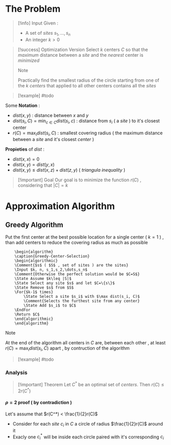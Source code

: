 # The Problem

>[!info] Input
>Given : 
>+ A set of *sites* $s_1,\dots,s_n$
>+ An integer $k> 0$

>[!success] Optimization Version
>Select $k$ centers $C$ so that the *maximum* distance between a *site* and the *nearest* center is *minimized*
>>[!note] 
>>Practically find the smallest radius of the circle starting from one of the $k$ *centers* that applied to all other centers contains all the *sites*

>[!example] 
>#todo

Some **Notation** : 
+ $dist(x,y)$ : distance between $x$ and $y$
+ $dist(s_i,C) = \min_{c \in C}dist(s_i, c)$ : distance from $s_i$ ( a *site* ) to it's closest center
+ $r(C)= \max_idist(s_i,C)$ : smallest covering radius ( the maximum distance between a *site* and it's closest *center* )

**Propieties** of $dist$ : 
+ $dist(x,x)=0$
+ $dist(x,y)=dist(y,x)$
+ $dist(x,y)\leq dist(x,z)+dist(z,y)$ ( *triangula inequality* )

>[!important] Goal
>Our goal is to minimize the function $r(C)$ , considering that $|C| = k$

# Approximation Algorithm

## Greedy Algorithm 

Put the first center at the best possible location for a single center ( $k=1$ ) , than add centers to reduce the covering radius as much as possible 

```pseudo
	\begin{algorithm}
	\caption{Greedy-Center-Selection}
	\begin{algorithmic}
	\Comment{$s$ ( $S$ , set of sites ) are the sites}
	\Input $k, n, s_1,s_2,\dots,s_n$
	\Comment{Otherwise the perfect solution would be $C=S$}
	\State Assume $k\leq |S|$
	\State Select any site $s$ and let $C=\{s\}$
	\State Remove $s$ from $S$
	\For{$k-1$ times}
		\State Select a site $s_i$ with $\max dist(s_i, C)$
		\Comment{Selects the furthest site from any center}
		\State Add $s_i$ to $C$
    \EndFor
    \Return $C$
	\end{algorithmic}
	\end{algorithm}
```
>[!note] 
>At the end of the algorithm all centers in $C$ are, between each other , at least $r(C) = \max_i dist(s_i, C)$ apart , by contruction of the algorithm

>[!example]
>#todo
>

### Analysis

>[!important] Theorem
>Let $C^*$ be an optimal set of *centers*. Then $r(C)\leq 2r(C^*)$
#### $\rho=2$ proof ( by contradiction )

Let's assume that $r(C^*) < \frac{1}{2}r(C)$

+ Consider for each *site* $c_i$ in $C$ a circle of radius $\frac{1}{2}r(C)$ around it 
+ Exacly one $c_i^*$ will be inside each circle paired with it's corresponding $c_i$